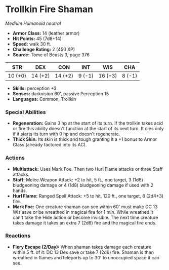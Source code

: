 # Trollkin Fire Shaman

*Medium* *Humanoid* *neutral*

- **Armor Class:** 14 (leather armor)
- **Hit Points:** 45 (7d8+14)
- **Speed:** walk 30 ft.
- **Challenge Rating:** 2 (450 XP)
- **Source:** Tome of Beasts 3, page 376

| STR | DEX | CON | INT | WIS | CHA |
| --- | --- | --- | --- | --- | --- |
| 10 (+0) | 14 (+2) | 14 (+2) | 9 (-1) | 16 (+3) | 8 (-1) |

- **Skills:** perception +3
- **Senses:** darkvision 60', passive Perception 15
- **Languages:** Common, Trollkin

### Special Abilities

- **Regeneration:** Gains 3 hp at the start of its turn. If the trollkin takes acid or fire this ability doesn't function at the start of its next turn. It dies only if it starts its turn with 0 hp and doesn't regenerate.
- **Thick Skin:** Its skin is thick and tough granting it a +1 bonus to Armor Class (already factored into its AC).

### Actions

- **Multiattack:** Uses Mark Foe. Then two Hurl Flame attacks or three Staff attacks.
- **Staff:** Melee Weapon Attack: +2 to hit, 5 ft., one target, 3 (1d6) bludgeoning damage or 4 (1d8) bludgeoning damage if used with 2 hands.
- **Hurl Flame:** Ranged Spell Attack: +5 to hit, 120 ft., one target, 8 (2d4+3) fire.
- **Mark Foe:** One creature shaman can see within 60' must make DC 13 Wis save or be wreathed in magical fire for 1 min. While wreathed it can't take the Hide action or become invisible. The next time creature takes damage it takes an extra 7 (2d6) fire and the magical fire ends.

### Reactions

- **Fiery Escape (2/Day):** When shaman takes damage each creature within 5 ft. of it: DC 13 Dex save or take 7 (2d6) fire. Shaman is then wreathed in flames and teleports up to 30' to unoccupied space it can see.


